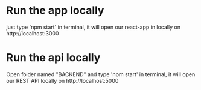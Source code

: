 # Run the app locally
just type 'npm start' in terminal, it will open our react-app in locally on http://localhost:3000

# Run the api locally
Open folder named "BACKEND" and type 'npm start' in terminal, it will open our REST API locally on http://localhost:5000
